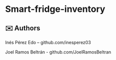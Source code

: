 # Smart-fridge-inventory

## ✉️ Authors
Inés Pérez Edo – github.com/inesperez03

Joel Ramos Beltrán - github.com/JoelRamosBeltran
